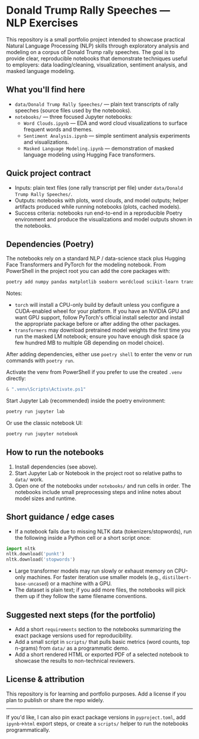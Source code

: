 # Donald Trump Rally Speeches — NLP Exercises

This repository is a small portfolio project intended to showcase practical Natural Language Processing (NLP) skills through exploratory analysis and modeling on a corpus of Donald Trump rally speeches. The goal is to provide clear, reproducible notebooks that demonstrate techniques useful to employers: data loading/cleaning, visualization, sentiment analysis, and masked language modeling.

## What you'll find here

- `data/Donald Trump Rally Speeches/` — plain text transcripts of rally speeches (source files used by the notebooks).
- `notebooks/` — three focused Jupyter notebooks:
  - `Word Clouds.ipynb` — EDA and word cloud visualizations to surface frequent words and themes.
  - `Sentiment Analysis.ipynb` — simple sentiment analysis experiments and visualizations.
  - `Masked Language Modeling.ipynb` — demonstration of masked language modeling using Hugging Face transformers.

## Quick project contract

- Inputs: plain text files (one rally transcript per file) under `data/Donald Trump Rally Speeches/`.
- Outputs: notebooks with plots, word clouds, and model outputs; helper artifacts produced while running notebooks (plots, cached models).
- Success criteria: notebooks run end-to-end in a reproducible Poetry environment and produce the visualizations and model outputs shown in the notebooks.

## Dependencies (Poetry)

The notebooks rely on a standard NLP / data-science stack plus Hugging Face Transformers and PyTorch for the modeling notebook. From PowerShell in the project root you can add the core packages with:

```powershell
poetry add numpy pandas matplotlib seaborn wordcloud scikit-learn transformers torch nltk tqdm jupyterlab notebook ipykernel
```

Notes:

- `torch` will install a CPU-only build by default unless you configure a CUDA-enabled wheel for your platform. If you have an NVIDIA GPU and want GPU support, follow PyTorch's official install selector and install the appropriate package before or after adding the other packages.
- `transformers` may download pretrained model weights the first time you run the masked LM notebook; ensure you have enough disk space (a few hundred MB to multiple GB depending on model choice).

After adding dependencies, either use `poetry shell` to enter the venv or run commands with `poetry run`.

Activate the venv from PowerShell if you prefer to use the created `.venv` directly:

```powershell
& ".venv\Scripts\Activate.ps1"
```

Start Jupyter Lab (recommended) inside the poetry environment:

```powershell
poetry run jupyter lab
```

Or use the classic notebook UI:

```powershell
poetry run jupyter notebook
```

## How to run the notebooks

1. Install dependencies (see above).
2. Start Jupyter Lab or Notebook in the project root so relative paths to `data/` work.
3. Open one of the notebooks under `notebooks/` and run cells in order. The notebooks include small preprocessing steps and inline notes about model sizes and runtime.

## Short guidance / edge cases

- If a notebook fails due to missing NLTK data (tokenizers/stopwords), run the following inside a Python cell or a short script once:

```python
import nltk
nltk.download('punkt')
nltk.download('stopwords')
```

- Large transformer models may run slowly or exhaust memory on CPU-only machines. For faster iteration use smaller models (e.g., `distilbert-base-uncased`) or a machine with a GPU.
- The dataset is plain text; if you add more files, the notebooks will pick them up if they follow the same filename conventions.

## Suggested next steps (for the portfolio)

- Add a short `requirements` section to the notebooks summarizing the exact package versions used for reproducibility.
- Add a small script in `scripts/` that pulls basic metrics (word counts, top n-grams) from `data/` as a programmatic demo.
- Add a short rendered HTML or exported PDF of a selected notebook to showcase the results to non-technical reviewers.

## License & attribution

This repository is for learning and portfolio purposes. Add a license if you plan to publish or share the repo widely.

---

If you'd like, I can also pin exact package versions in `pyproject.toml`, add `ipynb`->`html` export steps, or create a `scripts/` helper to run the notebooks programmatically.
